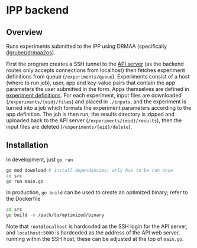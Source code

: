 # IPP backend

## Overview
Runs experiments submitted to the IPP using DRMAA (specifically [dgruber/drmaa2os](https://github.com/dgruber/drmaa2os)).

First the program creates a SSH tunnel to the [API server](https://github.com/CBICA/IPP-API) (as the backend routes only accepts connections from localhost) then fetches experiment definitions from queue (`/experiments/queue`). Experiments consist of a host (where to run job), user, app and key-value pairs that contain the app parameters the user submitted in the form. Apps themselves are defined in [experiment definitions](https://github.com/CBICA/IPP-Experiment_Defintions). For each experiment, input files are downloaded (`/experiments/{eid}/files`) and placed in `./inputs`, and the experiment is turned into a job which formats the experiment parameters according to the app definition. The job is then run, the results directory is zipped and uploaded back to the API server (`/experiments/{eid}/results`), then the input files are deleted (`/experiments/{eid}/delete`).

## Installation
In development, just `go run`
```sh
go mod download # install dependancies; only has to be run once
cd src
go run main.go
```
In production, `go build` can be used to create an optimized binary; refer to the Dockerfile
```sh
cd src
go build -o /path/to/optimized/binary
```
Note that `root@localhost` is hardcoded as the SSH login for the API server, and `localhost:5000` is hardcoded as the address of the API web server, running within the SSH host; these can be adjusted at the top of `main.go`.
